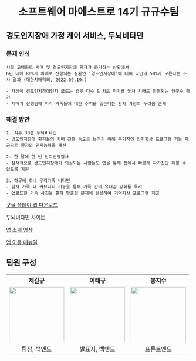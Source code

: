 <h1 align="center">
	소프트웨어 마에스트로 14기 규규수팀
</h1>

## 경도인지장애 가정 케어 서비스, 두뇌비타민

### 문제 인식
```
사회 고령화로 치매 및 경도인지장애 환자가 증가하는 상황에서
6년 내에 80%가 치매로 진행되는 질환인 ‘경도인지장애’에 대해 국민의 58%가 모른다는 조사 결과 (대한치매학회, 2022.09.19.)

- 자신이 경도인지장애인지 모르는 경우 다수 & 치료 적기를 놓쳐 치매로 진행되는 인구수 증가
- 치매가 진행됨에 따라 가족들에 대한 추억을 잃는다는 환자 가정의 두려움 존재
```

### 해결 방안
```
1. 식후 30분 두뇌비타민
- 경도인지장애 환자들의 치매 진행 속도를 늦추기 위해 주기적인 인지향상 프로그램 기능 제공으로 환자의 인지능력을 개선

2. 한 달에 한 번 인지선별검사
- 잠재적으로 경도인지장애가 의심되는 사람들도 앱을 통해 집에서 빠르게 자가진단 해볼 수 있도록 지원

3. 하루에 하나 우리가족 비타민
- 환자 가족 내 커뮤니티 기능을 통해 가족 간의 유대감 강화를 독려
- 업로드한 가족 사진을 환자 맞춤형 문제에 활용하여 기억회상 프로그램 제공
```

[구글 플레이 앱 다운로드](https://play.google.com/store/apps/details?id=com.brainvitamin)

[두뇌비타민 사이트](https://brain-vitamin.vercel.app)

[앱 소개 영상](https://youtu.be/Lhb-5OUzXjg)

[앱 이용 매뉴얼](https://global-exhaust-9bd.notion.site/9e54dc0a153f46d98cf2adaae4ddd434)

## 팀원 구성

| **제갈규** | **이태규** | **봉지수** |
| :---: | :---: | :---: |
| [<img src="https://avatars.githubusercontent.com/u/69112154" width="150">](https://github.com/GyuJeGal) | [<img src="https://avatars.githubusercontent.com/u/71337490" width="150">](https://github.com/leetaekyu2077) | [<img src="https://avatars.githubusercontent.com/u/86469788" width="150">](https://github.com/salmonco) |
| 팀장, 백엔드 | 발표자, 백엔드 | 프론트엔드 |
